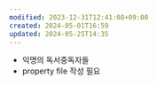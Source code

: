 ```yaml
---
modified: 2023-12-31T12:41:08+09:00
created: 2024-05-01T16:59
updated: 2024-05-25T14:35
---
```



- 익명의 독서중독자들 
- property file 작성 필요


